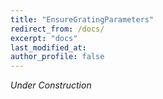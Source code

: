 ```yaml
---
title: "EnsureGratingParameters"
redirect_from: /docs/
excerpt: "docs"
last_modified_at: 
author_profile: false
---
```

*Under Construction*